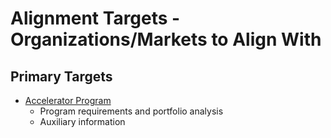 # Alignment Targets - Organizations/Markets to Align With

## Primary Targets

- [Accelerator Program](https://accelerator.com)
  - Program requirements and portfolio analysis
  - Auxiliary information
